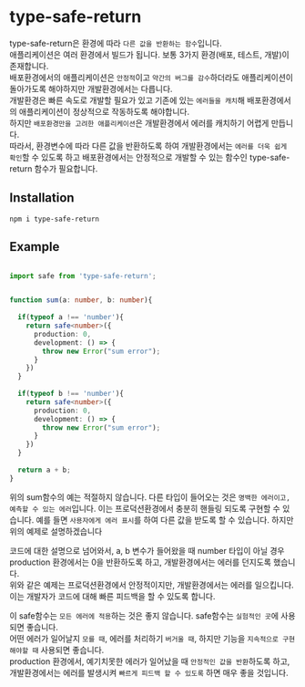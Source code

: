 # type-safe-return
type-safe-return은 환경에 따라 `다른 값을 반환하는 함수`입니다.<br> 애플리케이션은 여러 환경에서 빌드가 됩니다. 보통 3가지 환경(배포, 테스트, 개발)이 존재합니다. <br>
배포환경에서의 애플리케이션은 `안정적`이고 `약간의 버그를 감수`하더라도 애플리케이션이 돌아가도록 해야하지만 개발환경에서는 다릅니다. <br> 
개발환경은 빠른 속도로 개발할 필요가 있고 기존에 있는 `에러들을 캐치`해 배포환경에서의 애플리케이션이 정상적으로 작동하도록 해야합니다. <br>
하지만 `배포환경만을 고려한 애플리케이션`은 개발환경에서 에러를 캐치하기 어렵게 만듭니다. <br>
따라서, 환경변수에 따라 다른 값을 반환하도록 하여 개발환경에서는 `에러를 더욱 쉽게 확인`할 수 있도록 하고 배포환경에서는 안정적으로 개발할 수 있는 함수인 type-safe-return 함수가 필요합니다. 

## Installation
```shell
npm i type-safe-return
```

## Example

```typescript

import safe from 'type-safe-return';


function sum(a: number, b: number){
  
  if(typeof a !== 'number'){
    return safe<number>({
      production: 0,
      development: () => {
        throw new Error("sum error");
      }
    })
  }
  
  if(typeof b !== 'number'){
    return safe<number>({
      production: 0,
      development: () => {
        throw new Error("sum error");
      }
    })
  }
  
  return a + b;
}
```

위의 sum함수의 예는 적절하지 않습니다. 다른 타입이 들어오는 것은 `명백한 에러이고, 예측할 수 있는 에러`입니다. 이는 프로덕션환경에서 충분히 핸들링 되도록 구현할 수 있습니다. 
예를 들면 `사용자에게 에러 표시`를 하여 다른 값을 받도록 할 수 있습니다. 하지만 위의 예제로 설명하겠습니다 <br>

코드에 대한 설명으로 넘어와서, a, b 변수가 들어왔을 때 number 타입이 아닐 경우 production 환경에서는 0을 반환하도록 하고, 개발환경에서는 에러를 던지도록 했습니다. <br>
위와 같은 예제는 프로덕션환경에서 안정적이지만, 개발환경에서는 에러를 일으킵니다. 이는 개발자가 코드에 대해 빠른 피드백을 할 수 있도록 합니다. <br>

이 safe함수는 `모든 에러에 적용`하는 것은 좋지 않습니다. safe함수는 `실험적인 곳`에 사용되면 좋습니다. <br>
어떤 에러가 일어날지 `모를 때`, 에러를 처리하기 `버거울 때`, 하지만 기능을 `지속적으로 구현해야할 때` 사용되면 좋습니다. <br>
production 환경에서, 예기치못한 에러가 일어났을 때 `안정적인 값을 반환`하도록 하고, 개발환경에서는 에러를 발생시켜 `빠르게 피드백 할 수 있도록` 하면 매우 좋을 것입니다. 


